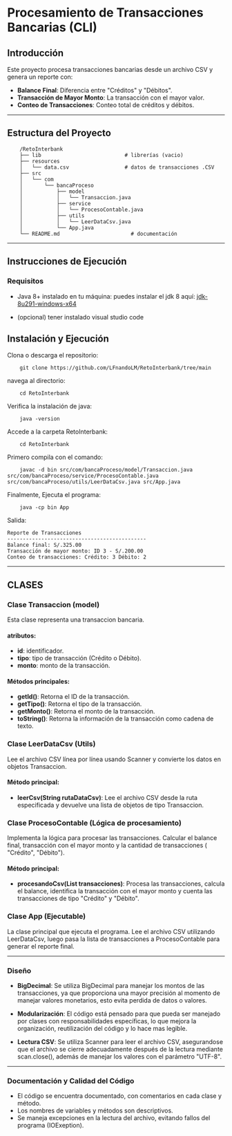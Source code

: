 # Procesamiento de Transacciones Bancarias (CLI)

## Introducción
Este proyecto procesa transacciones bancarias desde un archivo CSV y genera un reporte con:
- **Balance Final**: Diferencia entre "Créditos" y "Débitos".
- **Transacción de Mayor Monto**: La transacción con el mayor valor.
- **Conteo de Transacciones**: Conteo total de créditos y débitos.

---

## Estructura del Proyecto
```
    /RetoInterbank
    ├── lib                           # librerías (vacio)
    ├── resources
    │   └── data.csv                  # datos de transacciones .CSV 
    ├── src
    │   └── com
    │       └── bancaProceso
    │           ├── model
    │           │   └── Transaccion.java          
    │           ├── service
    │           │   └── ProcesoContable.java      
    │           ├── utils
    │           │   └── LeerDataCsv.java          
    │           └── App.java                      
    └── README.md                       # documentación
```

---

## Instrucciones de Ejecución

### Requisitos

- Java 8+ instalado en tu máquina: puedes instalar el jdk 8 aquí:
[jdk-8u291-windows-x64](https://drive.google.com/drive/folders/1ONhieXDxfoG_HL8N2anc0izYhFcwRNJM?usp=sharing)

- (opcional) tener instalado visual studio code

## Instalación y Ejecución

Clona o descarga el repositorio:
```
    git clone https://github.com/LFnandoLM/RetoInterbank/tree/main
```

navega al directorio:
```
    cd RetoInterbank
```

Verifica la instalación de java:
```
    java -version
```

Accede a la carpeta RetoInterbank:
```
    cd RetoInterbank
```

Primero compila con el comando:
```
    javac -d bin src/com/bancaProceso/model/Transaccion.java src/com/bancaProceso/service/ProcesoContable.java src/com/bancaProceso/utils/LeerDataCsv.java src/App.java
```

Finalmente, Ejecuta el programa:
```
    java -cp bin App
```

Salida:

```
Reporte de Transacciones
---------------------------------------------
Balance final: S/.325.00
Transacción de mayor monto: ID 3 - S/.200.00
Conteo de transacciones: Crédito: 3 Débito: 2
```

---

## CLASES 

### Clase Transaccion (model)

Esta clase representa una transaccion bancaria. 

#### atributos:

- **id**: identificador.
- **tipo**: tipo de transacción (Crédito o Débito).
- **monto**: monto de la transacción.

#### Métodos principales:

- **getId()**: Retorna el ID de la transacción.
- **getTipo()**: Retorna el tipo de la transacción.
- **getMonto()**: Retorna el monto de la transacción.
- **toString()**: Retorna la información de la  transacción como cadena de texto.

### Clase LeerDataCsv (Utils)

Lee el archivo CSV línea por línea usando Scanner y convierte los datos en objetos Transaccion.

#### Método principal:

- **leerCsv(String rutaDataCsv)**: Lee el archivo CSV desde la ruta especificada y devuelve una lista de objetos de tipo Transaccion.

### Clase ProcesoContable (Lógica de procesamiento)

Implementa la lógica para procesar las transacciones.
Calcular el balance final, transacción con el mayor monto y la cantidad de transacciones ( "Crédito", "Débito").

#### Método principal:

- **procesandoCsv(List<Transaccion> transacciones)**: Procesa las transacciones, calcula el balance, identifica la transacción con el mayor monto y cuenta las transacciones de tipo "Crédito" y "Débito".

### Clase App (Ejecutable)

La clase principal que ejecuta el programa. Lee el archivo CSV utilizando LeerDataCsv, luego pasa la lista de transacciones a ProcesoContable para generar el reporte final.

---

### Diseño

- **BigDecimal**: Se utiliza BigDecimal para manejar los montos de las transacciones, ya que proporciona una mayor precisión al momento de manejar valores monetarios, esto evita perdida de datos o valores.

- **Modularización**: El código está pensado para que pueda ser manejado por clases con responsabilidades específicas, lo que mejora la organización, reutilización del código y lo hace mas legible.

- **Lectura CSV**: Se utiliza Scanner para leer el archivo CSV, asegurandose que el archivo se cierre adecuadamente después de la lectura mediante scan.close(), además de manejar los valores con el parámetro "UTF-8".

---

### Documentación y Calidad del Código
- El código se encuentra documentado, con comentarios en cada clase y método.
- Los nombres de variables y métodos son descriptivos.
- Se maneja excepciones en la lectura del archivo, evitando fallos del programa (IOExeption).